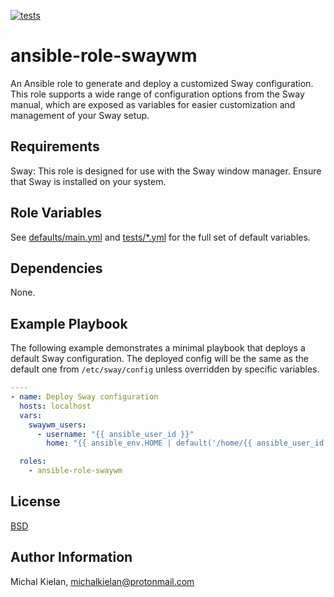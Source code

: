[![tests](https://github.com/michalkielan/ansible-role-swaywm/actions/workflows/tests.yml/badge.svg?branch=master)](https://github.com/michalkielan/ansible-role-swaywm/actions/workflows/tests.yml)

ansible-role-swaywm
===================

An Ansible role to generate and deploy a customized Sway configuration. This role supports a wide range of configuration options from the Sway manual, which are exposed as variables for easier customization and management of your Sway setup.

Requirements
------------

Sway: This role is designed for use with the Sway window manager. Ensure that Sway is installed on your system.

Role Variables
--------------

See [defaults/main.yml](https://github.com/michalkielan/ansible-role-swaywm/blob/master/defaults/main.yml) and [tests/*.yml](https://github.com/michalkielan/ansible-role-swaywm/tree/master/tests) for the full set of default variables.

Dependencies
------------

None.

Example Playbook
----------------

The following example demonstrates a minimal playbook that deploys a default Sway configuration. The deployed config will be the same as the default one from `/etc/sway/config` unless overridden by specific variables.

```yml
----
- name: Deploy Sway configuration
  hosts: localhost
  vars:
    swaywm_users:
      - username: "{{ ansible_user_id }}"
        home: "{{ ansible_env.HOME | default('/home/{{ ansible_user_id }}') }}"

  roles:
    - ansible-role-swaywm
```

License
-------

[BSD](https://github.com/michalkielan/ansible-role-swaywm/blob/master/LICENSE)

Author Information
------------------

Michal Kielan, michalkielan@protonmail.com
